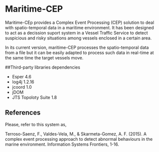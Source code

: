 # Maritime-CEP
 Maritime-CEp provides a Complex Event Processing (CEP) solution to deal with spatio-temporal data in a maritime environment. It has been designed to act as a decission suport system in a Vessel Traffic Service to detect suspicious and risky situations among vessels enclosed in a certain area. 
 
 In its current version, maritime-CEP processes the spatio-temporal data from a file but it can be easily adapted to process such data in real-time at the same time the target vessels move.
 
##Third-party libraries dependencies
* Esper 4.6
* log4j 1.2.16
* jcoord 1.0
* jDOM
* JTS Topoloty Suite 1.8
 
## References
 
 Please, refer to this system as,
 
 Terroso-Saenz, F., Valdes-Vela, M., & Skarmeta-Gomez, A. F. (2015). A complex event processing approach to detect abnormal behaviours in the marine environment. Information Systems Frontiers, 1-16.
